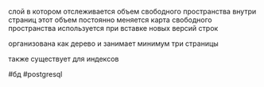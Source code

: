 слой в котором отслеживается объем свободного пространства внутри страниц
этот объем постоянно меняется 
карта свободного пространства используется при вставке новых версий строк

организована как дерево и занимает минимум три страницы

также существует для индексов

#бд 
#postgresql